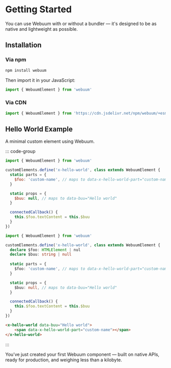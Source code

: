 # Getting Started

You can use Webuum with or without a bundler — it's designed to be as native and lightweight as possible.

## Installation

### Via npm

```bash
npm install webuum
```

Then import it in your JavaScript:

```js
import { WebuumElement } from 'webuum'
```

### Via CDN

```js
import { WebuumElement } from 'https://cdn.jsdelivr.net/npm/webuum/+esm'
```

## Hello World Example

A minimal custom element using Webuum.

::: code-group
```js
import { WebuumElement } from 'webuum'

customElements.define('x-hello-world', class extends WebuumElement {
  static parts = {
    $foo: 'custom-name', // maps to data-x-hello-world-part="custom-name"
  }

  static props = {
    $buu: null, // maps to data-buu="Hello world"
  }

  connectedCallback() {
    this.$foo.textContent = this.$buu
  }
})
```
```ts
import { WebuumElement } from 'webuum'

customElements.define('x-hello-world', class extends WebuumElement {
  declare $foo: HTMLElement | nul
  declare $buu: string | null
    
  static parts = {
    $foo: 'custom-name', // maps to data-x-hello-world-part="custom-name"
  }

  static props = {
    $buu: null, // maps to data-buu="Hello world"
  }

  connectedCallback() {
    this.$foo.textContent = this.$buu
  }
})
```
```html
<x-hello-world data-buu="Hello world">
    <span data-x-hello-world-part="custom-name"></span>
</x-hello-world>
```
:::

You’ve just created your first Webuum component — built on native APIs, ready for production, and weighing less than a kilobyte.